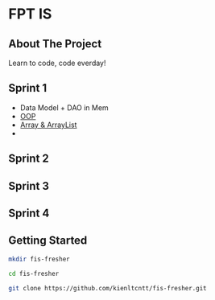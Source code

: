 # FPT IS 

<!-- ABOUT THE PROJECT -->
## About The Project
 Learn to code, code everday!

<!-- ROADMAP --> 
## Sprint 1
* Data Model + DAO in Mem
* [OOP](https://topdev.vn/blog/lap-trinh-huong-doi-tuong-oops-trong-java/)
* [Array & ArrayList](https://viettuts.vn/java-collection/su-khac-nhau-giua-array-voi-arraylist)
* 
## Sprint 2
## Sprint 3
## Sprint 4

<!-- GETTING STARTED -->
## Getting Started
  ```sh
  mkdir fis-fresher
  ```
  ```sh
  cd fis-fresher
  ```
  ```sh
  git clone https://github.com/kienltcntt/fis-fresher.git
  ```